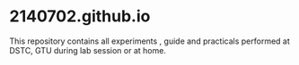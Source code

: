 # 2140702.github.io
This repository contains all experiments , guide and practicals performed at DSTC, GTU during lab session or at home.
